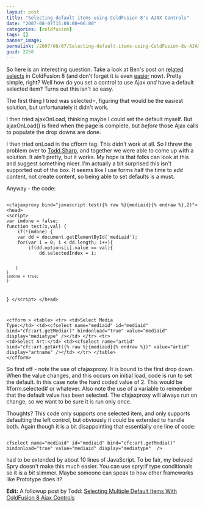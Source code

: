```yaml
---
layout: post
title: "Selecting default items using ColdFusion 8's AJAX Controls"
date: "2007-08-07T15:08:00+06:00"
categories: [coldfusion]
tags: []
banner_image: 
permalink: /2007/08/07/Selecting-default-items-using-ColdFusion-8s-AJAX-Controls
guid: 2258
---
```


So here is an interesting question. Take a look at Ben's post on <a href="http://www.forta.com/blog/index.cfm/2007/5/31/ColdFusion-Ajax-Tutorial-2-Related-Selects">related selects</a> in ColdFusion 8 (and don't forget it is even <a href="http://www.forta.com/blog/index.cfm/2007/7/17/Last-Minute-ColdFusion-Ajax-Enhancements">easier</a> now). Pretty simple, right? Well how do you set a control to use Ajax <i>and</i> have a default selected item? Turns out this isn't so easy. 

The first thing I tried was selected=, figuring that would be the easiest solution, but unfortunately it didn't work.

I then tried ajaxOnLoad, thinking maybe I could set the default myself. But ajaxOnLoad() is fired when the page is complete, but <i>before</i> those Ajax calls to populate the drop downs are done.

I then tried onLoad in the cfform tag. This didn't work at all. So I threw the problem over to <a href="http://cfsilence.com/blog/client/">Todd Sharp</a>, and together we were able to come up with a solution. It ain't pretty, but it works. My hope is that folks can look at this and suggest something nicer. I'm actually a bit surprised this isn't supported out of the box. It seems like I use forms half the time to <i>edit</i> content, not create content, so being able to set defaults is a must.

Anyway - the code:

<code>
&lt;cfajaxproxy bind="javascript:test({% raw %}{mediaid}{% endraw %},2)"&gt;
&lt;head&gt;
&lt;script&gt;
var imdone = false;
function test(x,val) {
    if(!imdone) {
    var dd = document.getElementById('mediaid');
    for(var i = 0; i &lt; dd.length; i++){
        if(dd.options[i].value == val){
            dd.selectedIndex = i;
            
        }
    }
    imdone = true;
    }
}
&lt;/script&gt;
&lt;/head&gt;

&lt;cfform &gt;
&lt;table&gt;
   &lt;tr&gt;
      &lt;td&gt;Select Media Type:&lt;/td&gt;
      &lt;td&gt;&lt;cfselect name="mediaid" id="mediaid"
            bind="cfc:art.getMedia()"
            bindonload="true" value="mediaid" display="mediatype"  /&gt;&lt;/td&gt;
   &lt;/tr&gt;
   &lt;tr&gt;
      &lt;td&gt;Select Art:&lt;/td&gt;
      &lt;td&gt;&lt;cfselect name="artid"
            bind="cfc:art.getArt({% raw %}{mediaid}{% endraw %})" value="artid" display="artname" /&gt;&lt;/td&gt;
   &lt;/tr&gt;
&lt;/table&gt;
&lt;/cfform&gt;
</code>

So first off - note the use of cfajaxproxy. It is bound to the first drop down. When the value changes, and this occurs on initial load, code is run to set the default. In this case note the hard coded value of 2. This would be #form.selected# or whatever. Also note the use of a variable to remember that the default value has been selected. The cfajaxproxy will always run on change, so we want to be sure it is run only once.

Thoughts? This code only supports one selected item, and only supports defaulting the left control, but obviously it could be extended to handle both. Again though it is a bit disappointing that essentially one line of code:

<code>
cfselect name="mediaid" id="mediaid" bind="cfc:art.getMedia()" bindonload="true" value="mediaid" display="mediatype"  /&gt;
</code>

had to be extended by about 10 lines of JavaScript. To be fair, my beloved Spry doesn't make this much easier. You can use spry:if type conditionals so it is a <i>bit</i> slimmer. Maybe someone can speak to how other frameworks like Prototype does it?

<b>Edit:</b> A followup post by Todd: <a href="http://cfsilence.com/blog/client/index.cfm/2007/8/7/Selecting-Multiple-Default-Items-With-ColdFusion-8-Ajax-Controls">Selecting Multiple Default Items With ColdFusion 8 Ajax Controls</a>
